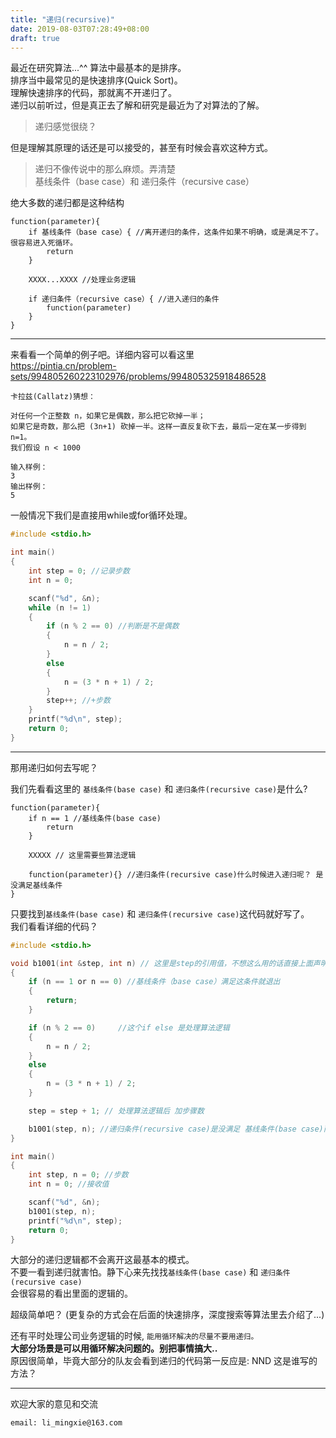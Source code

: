 ```yaml
---
title: "递归(recursive)"
date: 2019-08-03T07:28:49+08:00
draft: true
---
```


最近在研究算法...^^ 算法中最基本的是排序。  
排序当中最常见的是快速排序(Quick Sort)。  
理解快速排序的代码，那就离不开递归了。  
递归以前听过，但是真正去了解和研究是最近为了对算法的了解。

> 递归感觉很绕？  

但是理解其原理的话还是可以接受的，甚至有时候会喜欢这种方式。  

> 递归不像传说中的那么麻烦。弄清楚   
> 基线条件（base case）和 递归条件（recursive case）

绝大多数的递归都是这种结构

```
function(parameter){
    if 基线条件（base case）{ //离开递归的条件，这条件如果不明确，或是满足不了。很容易进入死循环。
        return
    }

    XXXX...XXXX //处理业务逻辑

    if 递归条件（recursive case）{ //进入递归的条件
        function(parameter)
    }
}
```
---------------------
来看看一个简单的例子吧。详细内容可以看这里  
https://pintia.cn/problem-sets/994805260223102976/problems/994805325918486528

```
卡拉兹(Callatz)猜想：

对任何一个正整数 n，如果它是偶数，那么把它砍掉一半；
如果它是奇数，那么把 (3n+1) 砍掉一半。这样一直反复砍下去，最后一定在某一步得到 n=1。
我们假设 n < 1000

输入样例：
3
输出样例：
5
```

一般情况下我们是直接用while或for循环处理。

```C
#include <stdio.h>

int main()
{
    int step = 0; //记录步数
    int n = 0; 

    scanf("%d", &n); 
    while (n != 1)
    {
        if (n % 2 == 0) //判断是不是偶数
        {
            n = n / 2;
        }
        else
        {
            n = (3 * n + 1) / 2;
        }
        step++; //+步数
    }
    printf("%d\n", step);
    return 0;
}
```
---------------------

那用递归如何去写呢？

我们先看看这里的 `基线条件(base case)` 和 `递归条件(recursive case)`是什么?

```
function(parameter){
    if n == 1 //基线条件(base case)
        return
    }

    XXXXX // 这里需要些算法逻辑

    function(parameter){} //递归条件(recursive case)什么时候进入递归呢？ 是没满足基线条件
}
```

只要找到`基线条件(base case)` 和 `递归条件(recursive case)`这代码就好写了。  
我们看看详细的代码？

```C
#include <stdio.h>

void b1001(int &step, int n) // 这里是step的引用值，不想这么用的话直接上面声明全局变量
{
    if (n == 1 or n == 0) //基线条件（base case）满足这条件就退出
    {
        return;
    }

    if (n % 2 == 0)     //这个if else 是处理算法逻辑
    {
        n = n / 2;
    }
    else
    {
        n = (3 * n + 1) / 2;
    }

    step = step + 1; // 处理算法逻辑后 加步骤数

    b1001(step, n); //递归条件(recursive case)是没满足 基线条件(base case)而进入递归方法
}

int main()
{
    int step, n = 0; //步数
    int n = 0; //接收值

    scanf("%d", &n);
    b1001(step, n);
    printf("%d\n", step);
    return 0;
}

```

大部分的递归逻辑都不会离开这最基本的模式。  
不要一看到递归就害怕。静下心来先找找`基线条件(base case)` 和 `递归条件(recursive case)`  
会很容易的看出里面的逻辑的。 

超级简单吧？
(更复杂的方式会在后面的快速排序，深度搜索等算法里去介绍了...)

还有平时处理公司业务逻辑的时候, `能用循环解决的尽量不要用递归。`    
**大部分场景是可以用循环解决问题的。别把事情搞大..**  
原因很简单，毕竟大部分的队友会看到递归的代码第一反应是: NND 这是谁写的方法？

----------------------------------------------
欢迎大家的意见和交流

`email: li_mingxie@163.com`